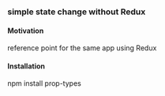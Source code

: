 <h3>simple state change without Redux</h3>

<h4>Motivation</h4>
reference point for the same app using Redux

<h4>Installation</h4>
npm install prop-types
